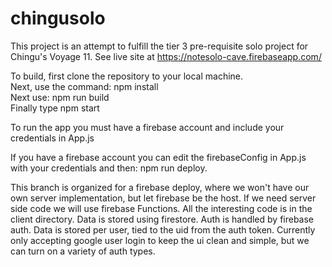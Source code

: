 # chingusolo
This project is an attempt to fulfill the tier 3 pre-requisite solo project for Chingu's Voyage 11.
See live site at https://notesolo-cave.firebaseapp.com/

To build, first clone the repository to your local machine.  
Next, use the command: npm install  
Next use: npm run build  
Finally type npm start  

To run the app you must have a firebase account and include your credentials in App.js

If you have a firebase account you can edit the firebaseConfig in App.js with your credentials and then: npm run deploy.

This branch is organized for a firebase deploy, where we won't have our own server implementation, but let firebase be the host. If we need server side code we will use firebase Functions.
All the interesting code is in the client directory.
Data is stored using firestore.
Auth is handled by firebase auth.
Data is stored per user, tied to the uid from the auth token.
Currently only accepting google user login to keep the ui clean and simple, but we can turn on a variety of auth types.
